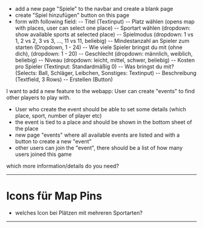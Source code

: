 



- add a new page "Spiele" to the navbar and create a blank page
- create "Spiel hinzufügen" button on this page
- form with following field:
-- Titel (Textinput)
-- Platz wählen (opens map with places, user can select one place)
-- Sportart wählen (dropdown: show available sports at selected place)
-- Spielmodus (dropdown: 1 vs 1, 2 vs 2, 3 vs 3, ..., 11 vs 11, beliebig)
-- Mindestanzahl an Spieler zum starten (Dropdown, 1 - 24)
-- Wie viele Spieler bringst du mit (ohne dich), (dropdown: 1 - 20)
-- Geschlecht (dropdown: männlich, weiblich, beliebig)
-- Niveau (dropdown: leicht, mittel, schwer, beliebig)
-- Kosten pro Spieler (Textinput: Standardmäßig 0)
-- Was bringst du mit? (Selects: Ball, Schläger, Leibchen, Sonstiges: Textinput)
-- Beschreibung (Textfield, 3 Rows)
-- Erstellen (Button)


I want to add a new feature to the webapp: User can create "events" to find other players to play with.
- User who create the event should be able to set some details (which place, sport, number of player etc)
- the event is tied to a place and should be shown in the bottom sheet of the place 
- new page "events" where all available events are listed and with a button to create a new "event"
- other users can join the "event", there should be a list of how many users joined this game

which more information/details do you need?


----------------------------------------------------------------------------------------------------------------------

# Icons für Map Pins

- welches Icon bei Plätzen mit mehreren Sportarten?

--------------------

